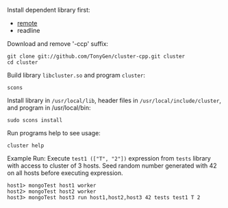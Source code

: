 Install dependent library first:

- [remote](https://github.com/TonyGen/remote-cpp)
- readline

Download and remove '-ccp' suffix:

	git clone git://github.com/TonyGen/cluster-cpp.git cluster
	cd cluster

Build library `libcluster.so` and program `cluster`:

	scons

Install library in `/usr/local/lib`, header files in `/usr/local/include/cluster`, and program in /usr/local/bin:

	sudo scons install

Run programs help to see usage:

	cluster help

Example Run: Execute `test1 (["T", "2"])` expression from `tests` library with access to cluster of 3 hosts. Seed random number generated with 42 on all hosts before executing expression.

	host1> mongoTest host1 worker
	host2> mongoTest host2 worker
	host3> mongoTest host3 run host1,host2,host3 42 tests test1 T 2
